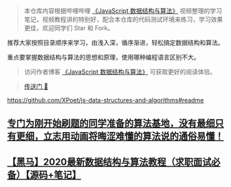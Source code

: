 > 本仓库内容根据哔哩哔哩 [《JavaScript 数据结构与算法》](https://www.bilibili.com/video/BV1nJ411V7bd?from=search&seid=7904649128759237433) 视频整理的学习笔记，视频教程讲的特别好，配合本仓库的代码测试环境来练习，学习效果更佳，欢迎同学们 Star 和 Fork。

推荐大家按照目录顺序来学习，由浅入深，循序渐进，轻松搞定数据结构和算法。

重点要掌握数据结构与算法的思想和原理，使用哪种编程语言区别不大。

> 访问作者博客 [《JavaScript 数据结构与算法》](
https://xpoet.cn/2020/07/JavaScript%E6%95%B0%E6%8D%AE%E7%BB%93%E6%9E%84%E4%B8%8E%E7%AE%97%E6%B3%95%E5%AD%A6%E4%B9%A0%E7%AC%94%E8%AE%B0%EF%BC%88%E4%B8%93%E8%BE%91%EF%BC%89/) 可获取更好的阅读体验。

> [传送门 🏃](
https://xpoet.cn/2020/07/JavaScript%E6%95%B0%E6%8D%AE%E7%BB%93%E6%9E%84%E4%B8%8E%E7%AE%97%E6%B3%95%E5%AD%A6%E4%B9%A0%E7%AC%94%E8%AE%B0%EF%BC%88%E4%B8%93%E8%BE%91%EF%BC%89/)



https://github.com/XPoet/js-data-structures-and-algorithms#readme



## [专门为刚开始刷题的同学准备的算法基地，没有最细只有更细，立志用动画将晦涩难懂的算法说的通俗易懂！](https://github.com/chefyuan/algorithm-base)

## [【黑马】2020最新数据结构与算法教程（求职面试必备）【源码+笔记】](https://www.bilibili.com/video/BV1Cz411B7qd?p=2&spm_id_from=pageDriver)
